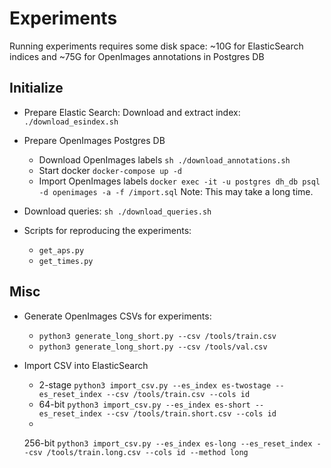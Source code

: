 # Experiments

Running experiments requires some disk space: ~10G for ElasticSearch indices and ~75G for OpenImages annotations in
Postgres DB

## Initialize

* Prepare Elastic Search: Download and extract index: `./download_esindex.sh`

* Prepare OpenImages Postgres DB
    * Download OpenImages labels `sh ./download_annotations.sh`
    * Start docker `docker-compose up -d`
    * Import OpenImages labels `docker exec -it -u postgres dh_db psql -d openimages -a -f /import.sql`
      Note: This may take a long time.

* Download queries: `sh ./download_queries.sh`

* Scripts for reproducing the experiments:
    * `get_aps.py`
    * `get_times.py`

## Misc

* Generate OpenImages CSVs for experiments:
    * `python3 generate_long_short.py --csv /tools/train.csv`
    * `python3 generate_long_short.py --csv /tools/val.csv`

* Import CSV into ElasticSearch
    * 2-stage `python3 import_csv.py --es_index es-twostage --es_reset_index --csv /tools/train.csv --cols id`
    * 64-bit `python3 import_csv.py --es_index es-short --es_reset_index --csv /tools/train.short.csv --cols id`
    *
    256-bit `python3 import_csv.py --es_index es-long --es_reset_index --csv /tools/train.long.csv --cols id --method long`